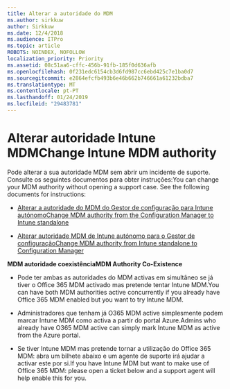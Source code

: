 ```yaml
---
title: Alterar a autoridade do MDM
ms.author: sirkkuw
author: Sirkkuw
ms.date: 12/4/2018
ms.audience: ITPro
ms.topic: article
ROBOTS: NOINDEX, NOFOLLOW
localization_priority: Priority
ms.assetid: 08c51aa6-cffc-456b-91fb-185f0d636afb
ms.openlocfilehash: 0f231edc6154cb3d6fd987cc6ebd425c7e1ba0d7
ms.sourcegitcommit: e2864efcfb493b6e46b662b746661a61232bdba7
ms.translationtype: MT
ms.contentlocale: pt-PT
ms.lasthandoff: 01/24/2019
ms.locfileid: "29483781"
---
```

# <a name="change-intune-mdm-authority"></a><span data-ttu-id="16485-102">Alterar autoridade Intune MDM</span><span class="sxs-lookup"><span data-stu-id="16485-102">Change Intune MDM authority</span></span>

<span data-ttu-id="16485-p101">Pode alterar a sua autoridade MDM sem abrir um incidente de suporte. Consulte os seguintes documentos para obter instruções:</span><span class="sxs-lookup"><span data-stu-id="16485-p101">You can change your MDM authority without opening a support case. See the following documents for instructions:</span></span>
  
- [<span data-ttu-id="16485-105">Alterar a autoridade do MDM do Gestor de configuração para Intune autónomo</span><span class="sxs-lookup"><span data-stu-id="16485-105">Change MDM authority from the Configuration Manager to Intune standalone</span></span>](https://docs.microsoft.com/sccm/mdm/deploy-use/migrate-change-mdm-authority)
    
- [<span data-ttu-id="16485-106">Alterar autoridade MDM de Intune autónomo para o Gestor de configuração</span><span class="sxs-lookup"><span data-stu-id="16485-106">Change MDM authority from Intune standalone to Configuration Manager</span></span>](https://docs.microsoft.com/sccm/mdm/deploy-use/change-mdm-authority)
    
 <span data-ttu-id="16485-107">**MDM autoridade coexistência**</span><span class="sxs-lookup"><span data-stu-id="16485-107">**MDM Authority Co-Existence**</span></span>
  
- <span data-ttu-id="16485-108">Pode ter ambas as autoridades do MDM activas em simultâneo se já tiver o Office 365 MDM activado mas pretende tentar Intune MDM.</span><span class="sxs-lookup"><span data-stu-id="16485-108">You can have both MDM authorities active concurrently if you already have Office 365 MDM enabled but you want to try Intune MDM.</span></span>
    
- <span data-ttu-id="16485-109">Administradores que tenham já O365 MDM active simplesmente podem marcar Intune MDM como activa a partir do portal Azure.</span><span class="sxs-lookup"><span data-stu-id="16485-109">Admins who already have O365 MDM active can simply mark Intune MDM as active from the Azure portal.</span></span>
    
- <span data-ttu-id="16485-110">Se tiver Intune MDM mas pretende tornar a utilização do Office 365 MDM: abra um bilhete abaixo e um agente de suporte irá ajudar a activar este por si.</span><span class="sxs-lookup"><span data-stu-id="16485-110">If you have Intune MDM but want to make use of Office 365 MDM: please open a ticket below and a support agent will help enable this for you.</span></span>
    

